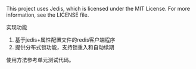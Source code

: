 This project uses Jedis, which is licensed under the MIT License. For more information, see the LICENSE file.

实现功能
1. 基于jedis+属性配置文件的redis客户端程序
2. 提供分布式锁功能，支持锁重入和自动续期

使用方法参考单元测试代码。